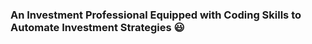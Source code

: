 ### An Investment Professional Equipped with Coding Skills to Automate Investment Strategies 😃

<!--
**WeiShi324/WeiShi324** is a ✨ _special_ ✨ repository because its `README.md` (this file) appears on your GitHub profile.

# Hello there! 😊 Here is a brief introduction of me:

- 🔭 I’m currently working on a fast growing start-up investment management company
- 🌱 I’m currently learning coding, driving and skiiing
- 👯 I’m looking to collaborate on creating algos which automate trading strategies

- 💬 Ask me about how to make your money work hard for you to achieve FIRE!! 😊
- 📫 How to reach me: Feel free to message me on LinkedIn --https://www.linkedin.com/in/weishi324/
- 😄 Pronouns: Dr Wei Shi, but not a medical doctor
- ⚡ Hobbies: I love road trip and hiking 😁
-->
